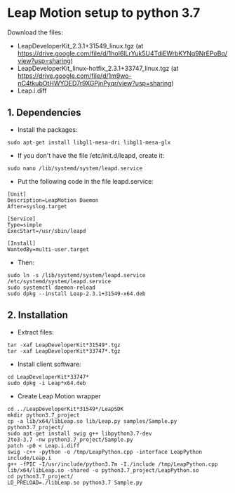 # Leap Motion setup to python 3.7 #

Download the files:
- LeapDeveloperKit_2.3.1+31549_linux.tgz (at https://drive.google.com/file/d/1hoI6lLrYuk5U4TdiEWrbKYNq9NrEPoBq/view?usp=sharing)
- LeapDeveloperKit_linux-hotfix_2.3.1+33747_linux.tgz (at https://drive.google.com/file/d/1m9wo-nC4tkubOtHWYDED7r9XGPjnPyqr/view?usp=sharing)
- Leap.i.diff

## 1. Dependencies ##

- Install the packages:

```
sudo apt-get install libgl1-mesa-dri libgl1-mesa-glx
```

- If you don't have the file /etc/init.d/leapd, create it:

```
sudo nano /lib/systemd/system/leapd.service
```

- Put the following code in the file leapd.service:

```
[Unit]
Description=LeapMotion Daemon
After=syslog.target

[Service]
Type=simple
ExecStart=/usr/sbin/leapd

[Install]
WantedBy=multi-user.target
```

- Then:
```
sudo ln -s /lib/systemd/system/leapd.service /etc/systemd/system/leapd.service
sudo systemctl daemon-reload
sudo dpkg --install Leap-2.3.1+31549-x64.deb
```

## 2. Installation ##

- Extract files:

```
tar -xaf LeapDeveloperKit*31549*.tgz
tar -xaf LeapDeveloperKit*33747*.tgz
```

- Install client software:

``` 
cd LeapDeveloperKit*33747*
sudo dpkg -i Leap*x64.deb
```

-  Create Leap Motion wrapper

```
cd ../LeapDeveloperKit*31549*/LeapSDK
mkdir python3.7_project
cp -a lib/x64/libLeap.so lib/Leap.py samples/Sample.py python3.7_project/
sudo apt-get install swig g++ libpython3.7-dev
2to3-3.7 -nw python3.7_project/Sample.py
patch -p0 < Leap.i.diff
swig -c++ -python -o /tmp/LeapPython.cpp -interface LeapPython include/Leap.i
g++ -fPIC -I/usr/include/python3.7m -I./include /tmp/LeapPython.cpp lib/x64/libLeap.so -shared -o python3.7_project/LeapPython.so
cd python3.7_project/
LD_PRELOAD=./libLeap.so python3.7 Sample.py
```
